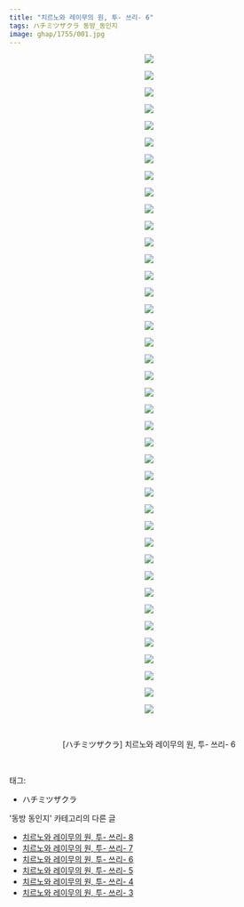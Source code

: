 ```yaml
---
title: "치르노와 레이무의 원, 투- 쓰리- 6"
tags: ハチミツザクラ 동방_동인지
image: ghap/1755/001.jpg
---
```

<div class="article">
<p style="text-align: center; clear: none; float: none;"><img src="{{ site.nasurl }}/ghap/1755/001.jpg"/></p>
<p style="text-align: center; clear: none; float: none;"><img src="{{ site.nasurl }}/ghap/1755/002.jpg"/></p>
<p style="text-align: center; clear: none; float: none;"><img src="{{ site.nasurl }}/ghap/1755/003.jpg"/></p>
<p style="text-align: center; clear: none; float: none;"><img src="{{ site.nasurl }}/ghap/1755/004.jpg"/></p>
<p style="text-align: center; clear: none; float: none;"><img src="{{ site.nasurl }}/ghap/1755/005.jpg"/></p>
<p style="text-align: center; clear: none; float: none;"><img src="{{ site.nasurl }}/ghap/1755/006.jpg"/></p>
<p style="text-align: center; clear: none; float: none;"><img src="{{ site.nasurl }}/ghap/1755/007.jpg"/></p>
<p style="text-align: center; clear: none; float: none;"><img src="{{ site.nasurl }}/ghap/1755/008.jpg"/></p>
<p style="text-align: center; clear: none; float: none;"><img src="{{ site.nasurl }}/ghap/1755/009.jpg"/></p>
<p style="text-align: center; clear: none; float: none;"><img src="{{ site.nasurl }}/ghap/1755/010.jpg"/></p>
<p style="text-align: center; clear: none; float: none;"><img src="{{ site.nasurl }}/ghap/1755/011.jpg"/></p>
<p style="text-align: center; clear: none; float: none;"><img src="{{ site.nasurl }}/ghap/1755/012.jpg"/></p>
<p style="text-align: center; clear: none; float: none;"><img src="{{ site.nasurl }}/ghap/1755/013.jpg"/></p>
<p style="text-align: center; clear: none; float: none;"><img src="{{ site.nasurl }}/ghap/1755/014.jpg"/></p>
<p style="text-align: center; clear: none; float: none;"><img src="{{ site.nasurl }}/ghap/1755/015.jpg"/></p>
<p style="text-align: center; clear: none; float: none;"><img src="{{ site.nasurl }}/ghap/1755/016.jpg"/></p>
<p style="text-align: center; clear: none; float: none;"><img src="{{ site.nasurl }}/ghap/1755/017.jpg"/></p>
<p style="text-align: center; clear: none; float: none;"><img src="{{ site.nasurl }}/ghap/1755/018.jpg"/></p>
<p style="text-align: center; clear: none; float: none;"><img src="{{ site.nasurl }}/ghap/1755/019.jpg"/></p>
<p style="text-align: center; clear: none; float: none;"><img src="{{ site.nasurl }}/ghap/1755/020.jpg"/></p>
<p style="text-align: center; clear: none; float: none;"><img src="{{ site.nasurl }}/ghap/1755/021.jpg"/></p>
<p style="text-align: center; clear: none; float: none;"><img src="{{ site.nasurl }}/ghap/1755/022.jpg"/></p>
<p style="text-align: center; clear: none; float: none;"><img src="{{ site.nasurl }}/ghap/1755/023.jpg"/></p>
<p style="text-align: center; clear: none; float: none;"><img src="{{ site.nasurl }}/ghap/1755/024.jpg"/></p>
<p style="text-align: center; clear: none; float: none;"><img src="{{ site.nasurl }}/ghap/1755/025.jpg"/></p>
<p style="text-align: center; clear: none; float: none;"><img src="{{ site.nasurl }}/ghap/1755/026.jpg"/></p>
<p style="text-align: center; clear: none; float: none;"><img src="{{ site.nasurl }}/ghap/1755/027.jpg"/></p>
<p style="text-align: center; clear: none; float: none;"><img src="{{ site.nasurl }}/ghap/1755/028.jpg"/></p>
<p style="text-align: center; clear: none; float: none;"><img src="{{ site.nasurl }}/ghap/1755/029.jpg"/></p>
<p style="text-align: center; clear: none; float: none;"><img src="{{ site.nasurl }}/ghap/1755/030.jpg"/></p>
<p style="text-align: center; clear: none; float: none;"><img src="{{ site.nasurl }}/ghap/1755/031.jpg"/></p>
<p style="text-align: center; clear: none; float: none;"><img src="{{ site.nasurl }}/ghap/1755/032.jpg"/></p>
<p style="text-align: center; clear: none; float: none;"><img src="{{ site.nasurl }}/ghap/1755/033.jpg"/></p>
<p style="text-align: center; clear: none; float: none;"><img src="{{ site.nasurl }}/ghap/1755/034.jpg"/></p>
<p style="text-align: center; clear: none; float: none;"><img src="{{ site.nasurl }}/ghap/1755/035.jpg"/></p>
<p style="text-align: center; clear: none; float: none;"><img src="{{ site.nasurl }}/ghap/1755/036.jpg"/></p>
<p style="text-align: center; clear: none; float: none;"><img src="{{ site.nasurl }}/ghap/1755/037.jpg"/></p>
<p style="text-align: center; clear: none; float: none;"><img src="{{ site.nasurl }}/ghap/1755/038.jpg"/></p>
<p style="text-align: center; clear: none; float: none;"><img src="{{ site.nasurl }}/ghap/1755/039.jpg"/></p>
<p style="text-align: center; clear: none; float: none;"><img src="{{ site.nasurl }}/ghap/1755/040.jpg"/></p>
<p style="text-align: center; clear: none; float: none;"><br/></p>
<p style="text-align: center; clear: none; float: none;">[ハチミツザクラ] 치르노와 레이무의 원, 투- 쓰리- 6</p>
<p><br/></p>
</div><div class="tagTrail">
<p>태그: </p>
<ul>
<li>ハチミツザクラ</li>
</ul>
</div><div class="another">
<p>'동방 동인지' 카테고리의 다른 글</p>
<ul>
<li><a href="/2016-08-21-ghap_1757">치르노와 레이무의 원, 투- 쓰리- 8</a></li>
<li><a href="/2016-08-21-ghap_1756">치르노와 레이무의 원, 투- 쓰리- 7</a></li>
<li><a href="/2016-08-21-ghap_1755">치르노와 레이무의 원, 투- 쓰리- 6</a></li>
<li><a href="/2016-08-21-ghap_1754">치르노와 레이무의 원, 투- 쓰리- 5</a></li>
<li><a href="/2016-08-21-ghap_1753">치르노와 레이무의 원, 투- 쓰리- 4</a></li>
<li><a href="/2016-08-21-ghap_1752">치르노와 레이무의 원, 투- 쓰리- 3</a></li>
</ul>
</div><div class="cb_module cb_fluid">
<div class="cb_wrt cb_profile">
</div><!-- commentList close -->
</div>